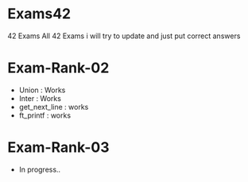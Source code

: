 # Exams42
42 Exams
All 42 Exams i will try to update and just put correct answers

# Exam-Rank-02
-   Union : Works
-   Inter : Works
-   get_next_line : works
-   ft_printf : works

# Exam-Rank-03
-   In progress..



